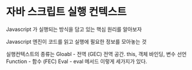 <h1> 자바 스크립트 실행 컨텍스트 </h1>

Javascript 가 실행되는 방식을 담고 있는 핵심 원리를 알아보자

Javascript 엔진이 코드를 읽고 실행에 필요한 정보를 모아놓는 것

실행컨텍스트의 종류는
Gloabl - 전역 (GEC)
전역 공간. this, 객체 바인딩, 변수 선언
Function - 함수 (FEC)
Eval - eval 메서드
이렇게 세가지가 있다.
